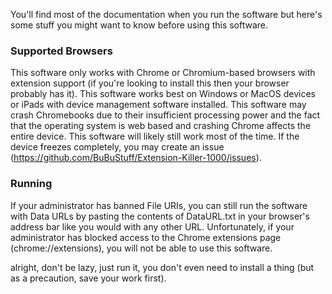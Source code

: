 You'll find most of the documentation when you run the software but here's some stuff you might want to know before using this software.

### Supported Browsers
This software only works with Chrome or Chromium-based browsers with extension support (if you're looking to install this then your browser probably has it). This software works best on Windows or MacOS devices or iPads with device management software installed. This software may crash Chromebooks due to their insufficient processing power and the fact that the operating system is web based and crashing Chrome affects the entire device. This software will likely still work most of the time. If the device freezes completely, you may create an issue (https://github.com/BuBuStuff/Extension-Killer-1000/issues).

### Running
If your administrator has banned File URIs, you can still run the software with Data URLs by pasting the contents of DataURL.txt in your browser's address bar like you would with any other URL. Unfortunately, if your administrator has blocked access to the Chrome extensions page (chrome://extensions), you will not be able to use this software.

alright, don't be lazy, just run it, you don't even need to install a thing (but as a precaution, save your work first).
